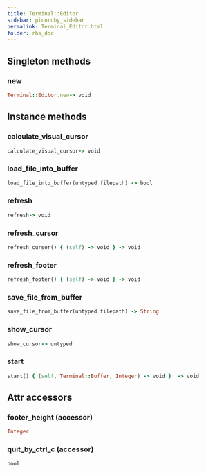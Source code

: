 ```yaml
---
title: Terminal::Editor
sidebar: picoruby_sidebar
permalink: Terminal_Editor.html
folder: rbs_doc
---
```

## Singleton methods
### new

```ruby
Terminal::Editor.new-> void
```
## Instance methods
### calculate_visual_cursor

```ruby
calculate_visual_cursor-> void
```
### load_file_into_buffer

```ruby
load_file_into_buffer(untyped filepath) -> bool
```
### refresh

```ruby
refresh-> void
```
### refresh_cursor

```ruby
refresh_cursor() { (self) -> void } -> void
```
### refresh_footer

```ruby
refresh_footer() { (self) -> void } -> void
```
### save_file_from_buffer

```ruby
save_file_from_buffer(untyped filepath) -> String
```
### show_cursor

```ruby
show_cursor-> untyped
```
### start

```ruby
start() { (self, Terminal::Buffer, Integer) -> void }  -> void
```
## Attr accessors
### footer_height (accessor)
```ruby
Integer
```
### quit_by_ctrl_c (accessor)
```ruby
bool
```
